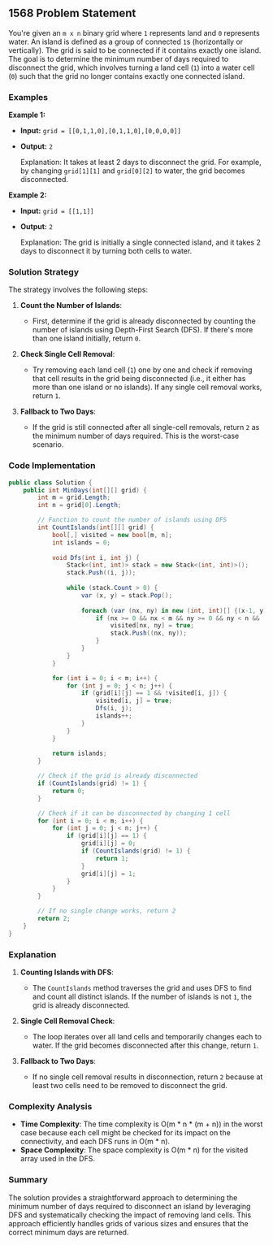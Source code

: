 
## 1568 Problem Statement

You're given an `m x n` binary grid where `1` represents land and `0` represents water. An island is defined as a group of connected `1`s (horizontally or vertically). The grid is said to be connected if it contains exactly one island. The goal is to determine the minimum number of days required to disconnect the grid, which involves turning a land cell (`1`) into a water cell (`0`) such that the grid no longer contains exactly one connected island.

### Examples

**Example 1:**

- **Input:** `grid = [[0,1,1,0],[0,1,1,0],[0,0,0,0]]`
- **Output:** `2`
  
  Explanation: It takes at least 2 days to disconnect the grid. For example, by changing `grid[1][1]` and `grid[0][2]` to water, the grid becomes disconnected.

**Example 2:**

- **Input:** `grid = [[1,1]]`
- **Output:** `2`
  
  Explanation: The grid is initially a single connected island, and it takes 2 days to disconnect it by turning both cells to water.

### Solution Strategy

The strategy involves the following steps:

1. **Count the Number of Islands**: 
   - First, determine if the grid is already disconnected by counting the number of islands using Depth-First Search (DFS). If there's more than one island initially, return `0`.

2. **Check Single Cell Removal**:
   - Try removing each land cell (`1`) one by one and check if removing that cell results in the grid being disconnected (i.e., it either has more than one island or no islands). If any single cell removal works, return `1`.

3. **Fallback to Two Days**:
   - If the grid is still connected after all single-cell removals, return `2` as the minimum number of days required. This is the worst-case scenario.

### Code Implementation

```csharp
public class Solution {
    public int MinDays(int[][] grid) {
        int m = grid.Length;
        int n = grid[0].Length;

        // Function to count the number of islands using DFS
        int CountIslands(int[][] grid) {
            bool[,] visited = new bool[m, n];
            int islands = 0;
            
            void Dfs(int i, int j) {
                Stack<(int, int)> stack = new Stack<(int, int)>();
                stack.Push((i, j));
                
                while (stack.Count > 0) {
                    var (x, y) = stack.Pop();
                    
                    foreach (var (nx, ny) in new (int, int)[] {(x-1, y), (x+1, y), (x, y-1), (x, y+1)}) {
                        if (nx >= 0 && nx < m && ny >= 0 && ny < n && !visited[nx, ny] && grid[nx][ny] == 1) {
                            visited[nx, ny] = true;
                            stack.Push((nx, ny));
                        }
                    }
                }
            }

            for (int i = 0; i < m; i++) {
                for (int j = 0; j < n; j++) {
                    if (grid[i][j] == 1 && !visited[i, j]) {
                        visited[i, j] = true;
                        Dfs(i, j);
                        islands++;
                    }
                }
            }
            
            return islands;
        }

        // Check if the grid is already disconnected
        if (CountIslands(grid) != 1) {
            return 0;
        }

        // Check if it can be disconnected by changing 1 cell
        for (int i = 0; i < m; i++) {
            for (int j = 0; j < n; j++) {
                if (grid[i][j] == 1) {
                    grid[i][j] = 0;
                    if (CountIslands(grid) != 1) {
                        return 1;
                    }
                    grid[i][j] = 1;
                }
            }
        }

        // If no single change works, return 2
        return 2;
    }
}
```

### Explanation

1. **Counting Islands with DFS**:
   - The `CountIslands` method traverses the grid and uses DFS to find and count all distinct islands. If the number of islands is not `1`, the grid is already disconnected.

2. **Single Cell Removal Check**:
   - The loop iterates over all land cells and temporarily changes each to water. If the grid becomes disconnected after this change, return `1`.

3. **Fallback to Two Days**:
   - If no single cell removal results in disconnection, return `2` because at least two cells need to be removed to disconnect the grid.

### Complexity Analysis

- **Time Complexity**: The time complexity is O(m * n * (m + n)) in the worst case because each cell might be checked for its impact on the connectivity, and each DFS runs in O(m * n).
- **Space Complexity**: The space complexity is O(m * n) for the visited array used in the DFS.

### Summary

The solution provides a straightforward approach to determining the minimum number of days required to disconnect an island by leveraging DFS and systematically checking the impact of removing land cells. This approach efficiently handles grids of various sizes and ensures that the correct minimum days are returned.
